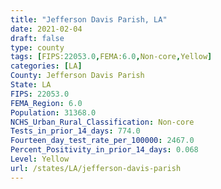 ```yaml
---
title: "Jefferson Davis Parish, LA"
date: 2021-02-04
draft: false
type: county
tags: [FIPS:22053.0,FEMA:6.0,Non-core,Yellow]
categories: [LA]
County: Jefferson Davis Parish
State: LA
FIPS: 22053.0
FEMA_Region: 6.0
Population: 31368.0
NCHS_Urban_Rural_Classification: Non-core
Tests_in_prior_14_days: 774.0
Fourteen_day_test_rate_per_100000: 2467.0
Percent_Positivity_in_prior_14_days: 0.068
Level: Yellow
url: /states/LA/jefferson-davis-parish
---
```



